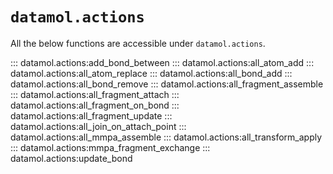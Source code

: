 # `datamol.actions`

All the below functions are accessible under `datamol.actions`.

::: datamol.actions:add_bond_between
::: datamol.actions:all_atom_add
::: datamol.actions:all_atom_replace
::: datamol.actions:all_bond_add
::: datamol.actions:all_bond_remove
::: datamol.actions:all_fragment_assemble
::: datamol.actions:all_fragment_attach
::: datamol.actions:all_fragment_on_bond
::: datamol.actions:all_fragment_update
::: datamol.actions:all_join_on_attach_point
::: datamol.actions:all_mmpa_assemble
::: datamol.actions:all_transform_apply
::: datamol.actions:mmpa_fragment_exchange
::: datamol.actions:update_bond

